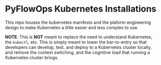 # PyFlowOps Kubernetes Installations

This repo houses the kubernetes manifests and the plaform engineering design
to make Kubernetes a little easier and less complex to use.

**NOTE**: This is **NOT** meant to replace the need to understand Kubernetes, the `kubectl`, etc.
This is simply meant to lower the bar-to-entry so that developers can develop, test, and deploy
to a Kubernetes cluster locally, and remove the context switching, and the cognitive load that
running a Kubernetes cluster brings.
